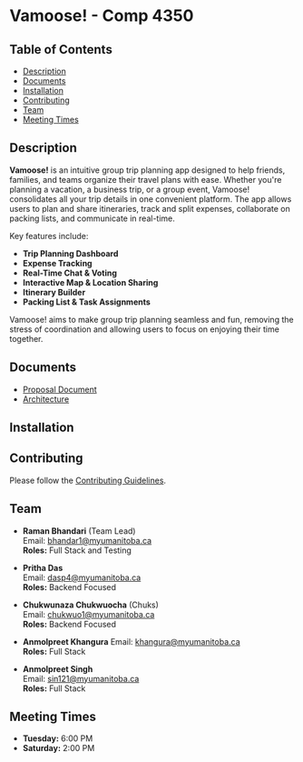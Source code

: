 # Vamoose! - Comp 4350

## Table of Contents

- [Description](#description)
- [Documents](#documents)
- [Installation](#installation)
- [Contributing](#contributing)
- [Team](#team)
- [Meeting Times](#meeting-times)


## Description

**Vamoose!** is an intuitive group trip planning app designed to help friends, families, and teams organize their travel plans with ease. Whether you're planning a vacation, a business trip, or a group event, Vamoose! consolidates all your trip details in one convenient platform. The app allows users to plan and share itineraries, track and split expenses, collaborate on packing lists, and communicate in real-time.

Key features include:
- **Trip Planning Dashboard**
- **Expense Tracking**
- **Real-Time Chat & Voting**
- **Interactive Map & Location Sharing**
- **Itinerary Builder**
- **Packing List & Task Assignments**

Vamoose! aims to make group trip planning seamless and fun, removing the stress of coordination and allowing users to focus on enjoying their time together.



## Documents

- [Proposal Document](./Documentation/project_proposal.md)
- [Architecture](./Documentation/Vamoose-Architecture.jpg)



## Installation



## Contributing
Please follow the [Contributing Guidelines](./Documentation/CONTRIBUTING.md).



## Team

- **Raman Bhandari** (Team Lead)  
  Email: bhandar1@myumanitoba.ca  
  **Roles:** Full Stack and Testing

- **Pritha Das**  
  Email: dasp4@myumanitoba.ca  
  **Roles:** Backend Focused

- **Chukwunaza Chukwuocha** (Chuks)  
  Email: chukwuo1@myumanitoba.ca  
  **Roles:** Backend Focused

- **Anmolpreet Khangura** 
  Email: khangura@myumanitoba.ca  
  **Roles:** Full Stack

- **Anmolpreet Singh**  
  Email: sin121@myumanitoba.ca  
  **Roles:** Full Stack



## Meeting Times

- **Tuesday:** 6:00 PM
- **Saturday:** 2:00 PM



